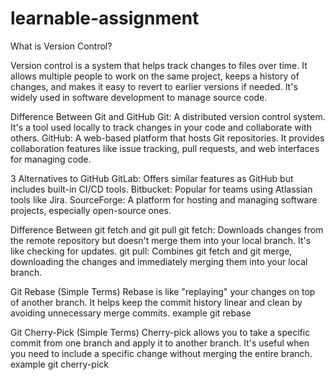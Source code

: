 # learnable-assignment

What is Version Control?

Version control is a system that helps track changes to files over time. It allows multiple people to work on the same project, keeps a history of changes, and makes it easy to revert to earlier versions if needed. It's widely used in software development to manage source code.

Difference Between Git and GitHub
Git: A distributed version control system. It's a tool used locally to track changes in your code and collaborate with others.
GitHub: A web-based platform that hosts Git repositories. It provides collaboration features like issue tracking, pull requests, and web interfaces for managing code.

3 Alternatives to GitHub
GitLab: Offers similar features as GitHub but includes built-in CI/CD tools.
Bitbucket: Popular for teams using Atlassian tools like Jira.
SourceForge: A platform for hosting and managing software projects, especially open-source ones.

Difference Between git fetch and git pull
git fetch: Downloads changes from the remote repository but doesn't merge them into your local branch. It's like checking for updates.
git pull: Combines git fetch and git merge, downloading the changes and immediately merging them into your local branch.

Git Rebase (Simple Terms)
Rebase is like "replaying" your changes on top of another branch. It helps keep the commit history linear and clean by avoiding unnecessary merge commits.
example
    git rebase <branch-name>

Git Cherry-Pick (Simple Terms)
Cherry-pick allows you to take a specific commit from one branch and apply it to another branch. It's useful when you need to include a specific change without merging the entire branch.
example 
    git cherry-pick <commit-hash>



